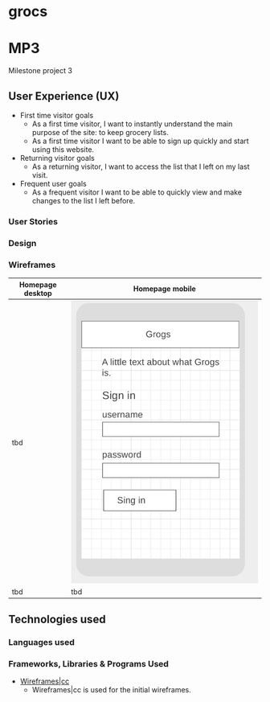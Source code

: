# grocs

# MP3
Milestone project 3

## User Experience (UX)
* First time visitor goals
	* As a first time visitor, I want to instantly understand the main purpose of the site: to keep grocery lists.
	* As a first time visitor I want to be able to sign up quickly and start using this website.
* Returning visitor goals
	* As a returning visitor, I want to access the list that I left on my last visit. 
* Frequent user goals
	* As a frequent visitor I want to be able to quickly view and make changes to the list I left before. 
### User Stories

### Design

### Wireframes
| Homepage desktop | Homepage mobile |
| ---------------- | --------------- |
| tbd | ![homepage wireframe mobile](assets/img/wireframes/wireframe_mobile_main.png) |
| tbd | tbd |



## Technologies used

### Languages used

### Frameworks, Libraries & Programs Used

* [Wireframes|cc](https://wireframe.cc)
	* Wireframes|cc is used for the initial wireframes.